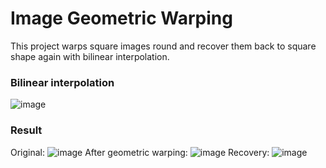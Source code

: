 # Image Geometric Warping
 
This project warps square images round and recover them back to square shape again with bilinear interpolation.

### Bilinear interpolation

![image](./bilinear.jpg)

### Result

Original:
![image](original.jpg)
After geometric warping:
![image](warpping.jpg)
Recovery:
![image](recovering.jpg)